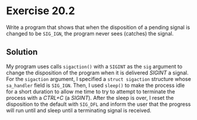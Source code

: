 # Exercise 20.2

Write a program that shows that when the disposition of a pending signal is changed to
be `SIG_IGN`, the program never sees (catches) the signal.

## Solution

My program uses calls `sigaction()` with a `SIGINT` as the `sig` argument to change the
disposition of the program when it is delivered *SIGINT* a signal. For the `sigaction` argument,
I specified a `struct sigaction` structure whose `sa_handler` field is `SIG_IGN`. Then,
I used `sleep()` to make the process idle for a short duration to allow me time to
try to attempt to terminate the process with a *CTRL+C* (a *SIGINT*). After the sleep
is over, I reset the disposition to the default with `SIG_DFL` and inform the user
that the progress will run until and sleep until a terminating signal is received.
